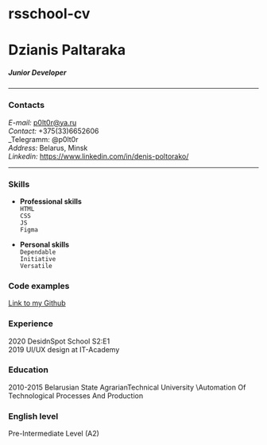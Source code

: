 # rsschool-cv

# Dzianis Paltaraka
##### _Junior Developer_

***********************
### Contacts
_E-mail:_ p0lt0r@ya.ru \
_Contact:_ +375(33)6652606 \
_Telegramm: @p0lt0r \
_Address:_ Belarus, Minsk \
_Linkedin:_ https://www.linkedin.com/in/denis-poltorako/
***********************

### Skills
* __Professional skills__ \
     `HTML` \
     `CSS` \
     `JS` \
     `Figma` 


* __Personal skills__ \
    `Dependable` \
    `Initiative` \
    `Versatile` 

### Code examples
[Link to my Github](https://github.com/POLTOR92/rsschool-cv) 

### Experience
2020 DesidnSpot School S2:E1 \
2019 UI/UX design at IT-Academy 


### Education
2010-2015 Belarusian State AgrarianTechnical University \Automation Of Technological Processes And Production


### English level 
Pre-Intermediate Level (A2)
